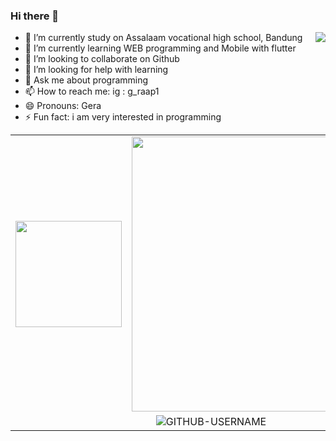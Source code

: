 ### Hi there 👋
<img src="https://user-images.githubusercontent.com/5713670/87202985-820dcb80-c2b6-11ea-9f56-7ec461c497c3.gif" align="right">

- 🔭 I’m currently study on Assalaam vocational high school, Bandung
- 🌱 I’m currently learning WEB programming and Mobile with flutter
- 👯 I’m looking to collaborate on Github
- 🤔 I’m looking for help with learning
- 💬 Ask me about programming
- 📫 How to reach me: ig : g_raap1
- 😄 Pronouns: Gera
- ⚡ Fun fact: i am very interested in programming

<table style="margin: 0px auto;">
  <tr>
    <td><img src="https://github-readme-stats.vercel.app/api/top-langs/?username=GeraAnggaraPutra&layout=compact" height=170/></td>
    <td><img src="https://github-readme-stats.vercel.app/api?username=GeraAnggaraPutra&hide=contribs,prs&show_icons=true&hide_border=true&title_color=000" width=440/></td>
  </tr>
  <tr>
    <td  colspan="2" style="text-align: center"><img src="https://komarev.com/ghpvc/?username=GeraAnggaraPutra&label=Profile%20views&color=ce9927&style=flat" alt="GITHUB-USERNAME" />
    </td>
  </tr>
</table>

